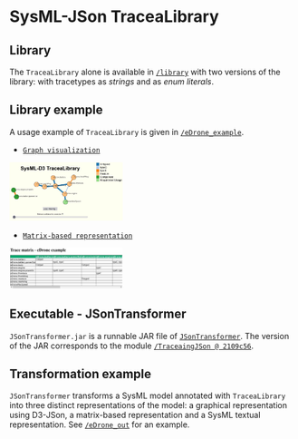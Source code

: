 
# SysML-JSon TraceaLibrary

## Library

The `TraceaLibrary` alone is available in [`/library`](https://github.com/modelia/tracea/tree/master/4-sysml-json-transformer/library) with two versions of the library: with tracetypes as _strings_ and as _enum literals_.

## Library example

A usage example of `TraceaLibrary` is given in [`/eDrone_example`](https://github.com/modelia/tracea/tree/master/4-sysml-json-transformer/eDrone_example).

* [`Graph visualization`](http://www-ens.iro.umontreal.ca/~batotedo/tracea/v1/)
<img src="https://github.com/modelia/tracea/blob/master/4-sysml-json-transformer/visualization1.jpg" alt="Graph visualization" width="200"/>

* [`Matrix-based representation`](http://www-ens.iro.umontreal.ca/~batotedo/tracea/v1/eDrone_example_out.html)
<img src="https://github.com/modelia/tracea/blob/master/4-sysml-json-transformer/tracematrix1.jpg" alt="Matrix-based representation" width="200"/>

## Executable - JSonTransformer

`JSonTransformer.jar` is a runnable JAR file of [`JSonTransformer`](https://github.com/ebatot/TraceaingJson). The version of the JAR corresponds to the module [`/TraceaingJSon @ 2109c56`](https://github.com/ebatot/TraceaingJson/tree/2109c562598807b8b7797af3b9dd5f54fc5c5202).

## Transformation example

`JSonTransformer` transforms a SysML model annotated with `TraceaLibrary` into three distinct representations of the model: a graphical representation using D3-JSon, a matrix-based representation and a SysML textual representation. See [`/eDrone_out`](https://github.com/modelia/tracea/tree/master/4-sysml-json-transformer/eDrone_out) for an example.
